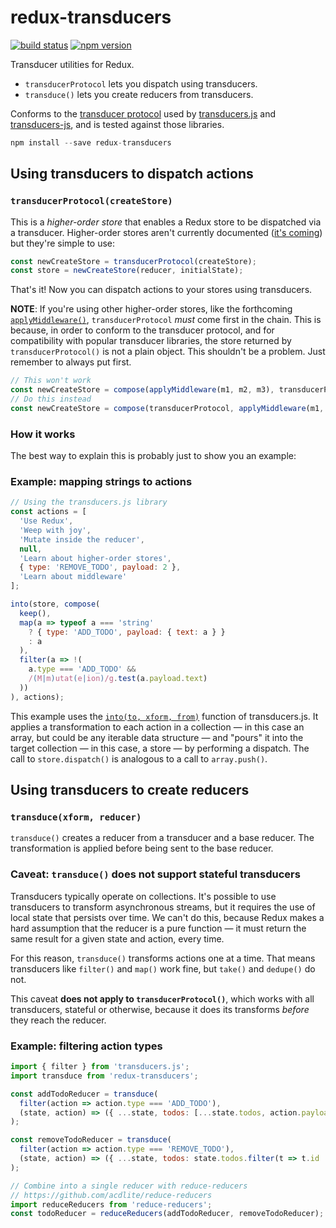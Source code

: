 redux-transducers
=================

[![build status](https://img.shields.io/travis/acdlite/redux-transducers/master.svg?style=flat-square)](https://travis-ci.org/acdlite/redux-transducers)
[![npm version](https://img.shields.io/npm/v/redux-transducers.svg?style=flat-square)](https://www.npmjs.com/package/redux-transducers)

Transducer utilities for Redux.

- `transducerProtocol` lets you dispatch using transducers.
- `transduce()` lets you create reducers from transducers.

Conforms to the [transducer protocol](https://github.com/cognitect-labs/transducers-js#the-transducer-protocol) used by [transducers.js](https://github.com/jlongster/transducers.js) and [transducers-js](https://github.com/cognitect-labs/transducers-js), and is tested against those libraries.

```js
npm install --save redux-transducers
```
## Using transducers to dispatch actions

### `transducerProtocol(createStore)`

This is a *higher-order store* that enables a Redux store to be dispatched via a transducer. Higher-order stores aren't currently documented ([it's coming](https://github.com/gaearon/redux/pull/140)) but they're simple to use:

```js
const newCreateStore = transducerProtocol(createStore);
const store = newCreateStore(reducer, initialState);
```

That's it! Now you can dispatch actions to your stores using transducers.

**NOTE**: If you're using other higher-order stores, like the forthcoming [`applyMiddleware()`](https://github.com/gaearon/redux/pull/213), `transducerProtocol` *must* come first in the chain. This is because, in order to conform to the transducer protocol, and for compatibility with popular transducer libraries, the store returned by `transducerProtocol()` is not a plain object. This shouldn't be a problem. Just remember to always put first.

```js
// This won't work
const newCreateStore = compose(applyMiddleware(m1, m2, m3), transducerProtocol, createStore);
// Do this instead
const newCreateStore = compose(transducerProtocol, applyMiddleware(m1, m2, m3), createStore);
```

### How it works

The best way to explain this is probably just to show you an example:

### Example: mapping strings to actions

```js
// Using the transducers.js library
const actions = [
  'Use Redux',
  'Weep with joy',
  'Mutate inside the reducer',
  null,
  'Learn about higher-order stores',
  { type: 'REMOVE_TODO', payload: 2 },
  'Learn about middleware'
];

into(store, compose(
  keep(),
  map(a => typeof a === 'string'
    ? { type: 'ADD_TODO', payload: { text: a } }
    : a
  ),
  filter(a => !(
    a.type === 'ADD_TODO' &&
    /(M|m)utat(e|ion)/g.test(a.payload.text)
  ))
), actions);
```

This example uses the [`into(to, xform, from)`](https://github.com/jlongster/transducers.js#applying-transformations) function of transducers.js. It applies a transformation to each action in a collection — in this case an array, but could be any iterable data structure — and "pours" it into the target collection — in this case, a store — by performing a dispatch. The call to `store.dispatch()` is analogous to a call to `array.push()`.

## Using transducers to create reducers

### `transduce(xform, reducer)`

`transduce()` creates a reducer from a transducer and a base reducer. The transformation is applied before being sent to the base reducer.

### Caveat: `transduce()` does not support stateful transducers

Transducers typically operate on collections. It's possible to use transducers to transform asynchronous streams, but it requires the use of local state that persists over time. We can't do this, because Redux makes a hard assumption that the reducer is a pure function — it must return the same result for a given state and action, every time.

For this reason, `transduce()` transforms actions one at a time. That means transducers like `filter()` and `map()` work fine, but `take()` and `dedupe()` do not.

This caveat **does not apply to `transducerProtocol()`**, which works with all transducers, stateful or otherwise, because it does its transforms *before* they reach the reducer.

### Example: filtering action types

```js
import { filter } from 'transducers.js';
import transduce from 'redux-transducers';

const addTodoReducer = transduce(
  filter(action => action.type === 'ADD_TODO'),
  (state, action) => ({ ...state, todos: [...state.todos, action.payload })
);

const removeTodoReducer = transduce(
  filter(action => action.type === 'REMOVE_TODO'),
  (state, action) => ({ ...state, todos: state.todos.filter(t => t.id !== action.payload.id) })
);

// Combine into a single reducer with reduce-reducers
// https://github.com/acdlite/reduce-reducers
import reduceReducers from 'reduce-reducers';
const todoReducer = reduceReducers(addTodoReducer, removeTodoReducer);
```
